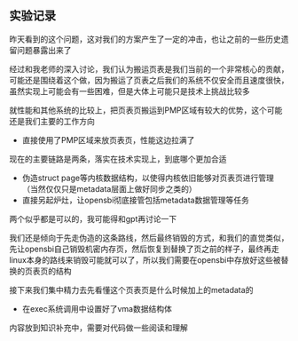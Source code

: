 ## 实验记录
昨天看到的这个问题，这对我们的方案产生了一定的冲击，也让之前的一些历史遗留问题暴露出来了


经过和我老师的深入讨论，我们认为搬运页表是我们当前的一个非常核心的贡献，可能还是围绕着这个做，因为搬运了页表之后我们的系统不仅安全而且速度很快，虽然实现上可能会有一些困难，但是大体上可能只是技术上挑战比较多

就性能和其他系统的比较上，把页表页搬运到PMP区域有较大的优势，这个可能还是我们主要的工作方向
- 直接使用了PMP区域来放页表页，性能这边拉满了

现在的主要链路是两条，落实在技术实现上，到底哪个更加合适
- 伪造struct page等内核数据结构，以使得内核依旧能够对页表页进行管理（当然仅仅只是metadata层面上做好同步之类的）
- 直接另起炉灶，让opensbi彻底接管包括metadata数据管理等任务

两个似乎都是可以的，我可能得和gpt再讨论一下

我们还是倾向于先走伪造的这条路线，然后最终销毁的方式，和我们的直觉类似，先让opensbi自己销毁机密内存页，然后恢复到替换了页之前的样子，最终再走linux本身的路线来销毁可能就可以了，所以我们需要在opensbi中存放好这些被替换的页表页的结构

接下来我们集中精力去先看懂这个页表页是什么时候加上的metadata的
- 在exec系统调用中设置好了vma数据结构体

内容放到知识补充中，需要对代码做一些阅读和理解